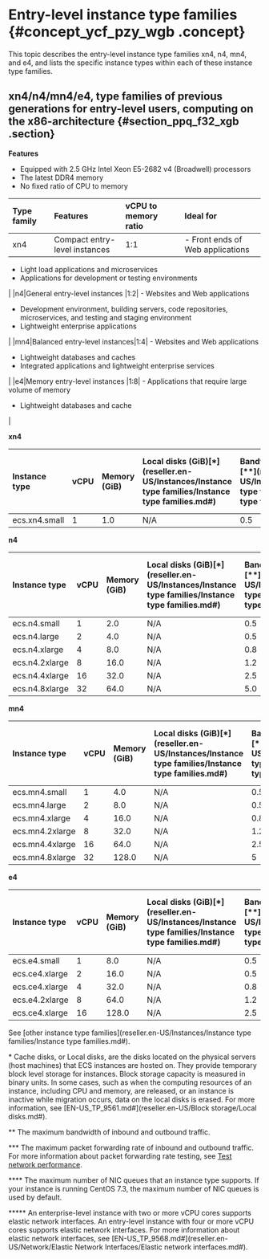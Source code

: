 # **Entry-level instance type families** {#concept_ycf_pzy_wgb .concept}

This topic describes the entry-level instance type families xn4, n4, mn4, and e4, and lists the specific instance types within each of these instance type families.

## xn4/n4/mn4/e4, type families of previous generations for entry-level users, computing on the x86-architecture {#section_ppq_f32_xgb .section}

**Features**

-   Equipped with 2.5 GHz Intel Xeon E5-2682 v4 \(Broadwell\) processors
-   The latest DDR4 memory
-   No fixed ratio of CPU to memory

|Type family |Features|vCPU to memory ratio |Ideal for|
|:-----------|:-------|:--------------------|:--------|
|xn4|Compact entry-level instances|1:1| -   Front ends of Web applications
-   Light load applications and microservices
-   Applications for development or testing environments

 |
|n4|General entry-level instances |1:2| -   Websites and Web applications
-   Development environment, building servers, code repositories, microservices, and testing and staging environment
-   Lightweight enterprise applications

 |
|mn4|Balanced entry-level instances|1:4| -   Websites and Web applications
-   Lightweight databases and caches
-   Integrated applications and lightweight enterprise services

 |
|e4|Memory entry-level instances |1:8| -   Applications that require large volume of memory
-   Lightweight databases and cache

 |

**xn4**

|Instance type |vCPU|Memory \(GiB\) |Local disks \(GiB\)[\*](reseller.en-US/Instances/Instance type families/Instance type families.md#)|Bandwidth \(Gbit/s\)[\*\*](reseller.en-US/Instances/Instance type families/Instance type families.md#) |Packet forwarding rate \(Thousand pps\)[\*\*\*](reseller.en-US/Instances/Instance type families/Instance type families.md#)|NIC queues[\*\*\*\*](reseller.en-US/Instances/Instance type families/Instance type families.md#)|ENIs[\*\*\*\*\*](reseller.en-US/Instances/Instance type families/Instance type families.md#)|
|:-------------|:---|:--------------|:-----------------------------------------|:---------------------------------------------|:-----------------------------------------------------------------|:--------------------------------------|:----------------------------------|
|ecs.xn4.small|1|1.0|N/A|0.5|50|1|1|

**n4**

|Instance type |vCPU|Memory \(GiB\) |Local disks \(GiB\)[\*](reseller.en-US/Instances/Instance type families/Instance type families.md#)|Bandwidth \(Gbit/s\)[\*\*](reseller.en-US/Instances/Instance type families/Instance type families.md#) |Packet forwarding rate \(Thousand pps\)[\*\*\*](reseller.en-US/Instances/Instance type families/Instance type families.md#)|NIC queues[\*\*\*\*](reseller.en-US/Instances/Instance type families/Instance type families.md#)|ENIs[\*\*\*\*\*](reseller.en-US/Instances/Instance type families/Instance type families.md#)|
|:-------------|:---|:--------------|:-----------------------------------------|:---------------------------------------------|:-----------------------------------------------------------------|:--------------------------------------|:----------------------------------|
|ecs.n4.small|1|2.0|N/A|0.5|50|1|1|
|ecs.n4.large|2|4.0|N/A|0.5|100|1|1|
|ecs.n4.xlarge|4|8.0|N/A|0.8|150|1|2|
|ecs.n4.2xlarge|8|16.0|N/A|1.2|300|1|2|
|ecs.n4.4xlarge|16|32.0|N/A|2.5|400|1|2|
|ecs.n4.8xlarge|32|64.0|N/A|5.0|500|1|2|

**mn4**

|Instance type |vCPU|Memory \(GiB\) |Local disks \(GiB\)[\*](reseller.en-US/Instances/Instance type families/Instance type families.md#)|Bandwidth \(Gbit/s\)[\*\*](reseller.en-US/Instances/Instance type families/Instance type families.md#) |Packet forwarding rate \(Thousand pps\)[\*\*\*](reseller.en-US/Instances/Instance type families/Instance type families.md#)|NIC queues[\*\*\*\*](reseller.en-US/Instances/Instance type families/Instance type families.md#)|ENIs[\*\*\*\*\*](reseller.en-US/Instances/Instance type families/Instance type families.md#)|
|:-------------|:---|:--------------|:-----------------------------------------|:---------------------------------------------|:-----------------------------------------------------------------|:--------------------------------------|:----------------------------------|
|ecs.mn4.small|1|4.0|N/A|0.5|50|1|1|
|ecs.mn4.large|2|8.0|N/A|0.5|100|1|1|
|ecs.mn4.xlarge|4|16.0|N/A|0.8|150|1|2|
|ecs.mn4.2xlarge|8|32.0|N/A|1.2|300|1|2|
|ecs.mn4.4xlarge|16|64.0|N/A|2.5|400|1|2|
|ecs.mn4.8xlarge|32|128.0|N/A|5|500|2|8|

**e4**

|Instance type |vCPU|Memory \(GiB\) |Local disks \(GiB\)[\*](reseller.en-US/Instances/Instance type families/Instance type families.md#)|Bandwidth \(Gbit/s\)[\*\*](reseller.en-US/Instances/Instance type families/Instance type families.md#) |Packet forwarding rate \(Thousand pps\)[\*\*\*](reseller.en-US/Instances/Instance type families/Instance type families.md#)|NIC queues[\*\*\*\*](reseller.en-US/Instances/Instance type families/Instance type families.md#)|ENIs[\*\*\*\*\*](reseller.en-US/Instances/Instance type families/Instance type families.md#)|
|:-------------|:---|:--------------|:-----------------------------------------|:---------------------------------------------|:-----------------------------------------------------------------|:--------------------------------------|:----------------------------------|
|ecs.e4.small|1|8.0|N/A|0.5|50|1|1|
|ecs.ce4.xlarge|2|16.0|N/A|0.5|100|1|1|
|ecs.ce4.xlarge|4|32.0|N/A|0.8|150|1|2|
|ecs.e4.2xlarge|8|64.0|N/A|1.2|300|1|3|
|ecs.ce4.xlarge|16|128.0|N/A|2.5|400|1|8|

See [other instance type families](reseller.en-US/Instances/Instance type families/Instance type families.md#).

\* Cache disks, or Local disks, are the disks located on the physical servers \(host machines\) that ECS instances are hosted on. They provide temporary block level storage for instances. Block storage capacity is measured in binary units. In some cases, such as when the computing resources of an instance, including CPU and memory, are released, or an instance is inactive while migration occurs, data on the local disks is erased. For more information, see [EN-US\_TP\_9561.md\#](reseller.en-US/Block storage/Local disks.md#).

\*\* The maximum bandwidth of inbound and outbound traffic.

\*\*\* The maximum packet forwarding rate of inbound and outbound traffic. For more information about packet forwarding rate testing, see [Test network performance](https://partners-intl.aliyun.com/help/faq-detail/55757.htm).

\*\*\*\* The maximum number of NIC queues that an instance type supports. If your instance is running CentOS 7.3, the maximum number of NIC queues is used by default.

\*\*\*\*\* An enterprise-level instance with two or more vCPU cores supports elastic network interfaces. An entry-level instance with four or more vCPU cores supports elastic network interfaces. For more information about elastic network interfaces, see [EN-US\_TP\_9568.md\#](reseller.en-US/Network/Elastic Network Interfaces/Elastic network interfaces.md#).

